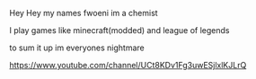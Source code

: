 Hey Hey my names fwoeni im a chemist

I play games like minecraft(modded) and league of legends

to sum it up im everyones nightmare

<!---
Fwoeni/Fwoeni is a ✨ special ✨ repository because its `README.md` (this file) appears on your GitHub profile.
You can click the Preview link to take a look at your changes.
--->

https://www.youtube.com/channel/UCt8KDv1Fg3uwESjlxlKJLrQ

